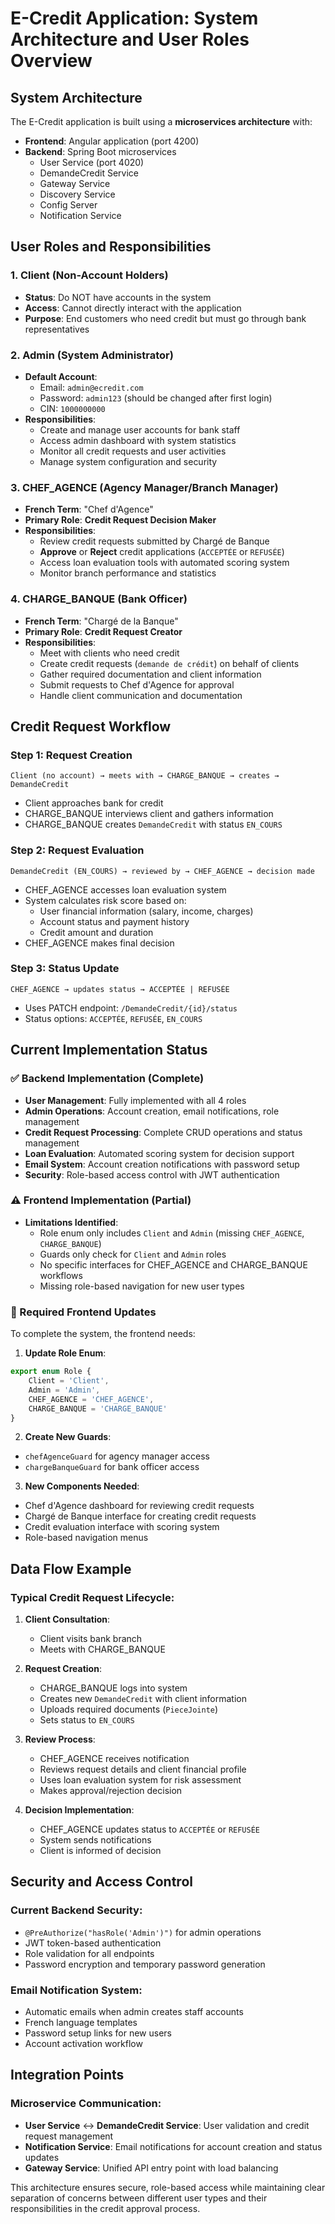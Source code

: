 # E-Credit Application: System Architecture and User Roles Overview

## System Architecture
The E-Credit application is built using a **microservices architecture** with:
- **Frontend**: Angular application (port 4200)
- **Backend**: Spring Boot microservices
  - User Service (port 4020)
  - DemandeCredit Service 
  - Gateway Service
  - Discovery Service
  - Config Server
  - Notification Service

## User Roles and Responsibilities

### 1. Client (Non-Account Holders)
- **Status**: Do NOT have accounts in the system
- **Access**: Cannot directly interact with the application
- **Purpose**: End customers who need credit but must go through bank representatives

### 2. Admin (System Administrator)
- **Default Account**: 
  - Email: `admin@ecredit.com`
  - Password: `admin123` (should be changed after first login)
  - CIN: `1000000000`
- **Responsibilities**:
  - Create and manage user accounts for bank staff
  - Access admin dashboard with system statistics
  - Monitor all credit requests and user activities
  - Manage system configuration and security

### 3. CHEF_AGENCE (Agency Manager/Branch Manager)
- **French Term**: "Chef d'Agence"
- **Primary Role**: **Credit Request Decision Maker**
- **Responsibilities**:
  - Review credit requests submitted by Chargé de Banque
  - **Approve** or **Reject** credit applications (`ACCEPTÉE` or `REFUSÉE`)
  - Access loan evaluation tools with automated scoring system
  - Monitor branch performance and statistics

### 4. CHARGE_BANQUE (Bank Officer)
- **French Term**: "Chargé de la Banque"
- **Primary Role**: **Credit Request Creator**
- **Responsibilities**:
  - Meet with clients who need credit
  - Create credit requests (`demande de crédit`) on behalf of clients
  - Gather required documentation and client information
  - Submit requests to Chef d'Agence for approval
  - Handle client communication and documentation

## Credit Request Workflow

### Step 1: Request Creation
```
Client (no account) → meets with → CHARGE_BANQUE → creates → DemandeCredit
```
- Client approaches bank for credit
- CHARGE_BANQUE interviews client and gathers information
- CHARGE_BANQUE creates `DemandeCredit` with status `EN_COURS`

### Step 2: Request Evaluation
```
DemandeCredit (EN_COURS) → reviewed by → CHEF_AGENCE → decision made
```
- CHEF_AGENCE accesses loan evaluation system
- System calculates risk score based on:
  - User financial information (salary, income, charges)
  - Account status and payment history
  - Credit amount and duration
- CHEF_AGENCE makes final decision

### Step 3: Status Update
```
CHEF_AGENCE → updates status → ACCEPTÉE | REFUSÉE
```
- Uses PATCH endpoint: `/DemandeCredit/{id}/status`
- Status options: `ACCEPTÉE`, `REFUSÉE`, `EN_COURS`

## Current Implementation Status

### ✅ Backend Implementation (Complete)
- **User Management**: Fully implemented with all 4 roles
- **Admin Operations**: Account creation, email notifications, role management
- **Credit Request Processing**: Complete CRUD operations and status management
- **Loan Evaluation**: Automated scoring system for decision support
- **Email System**: Account creation notifications with password setup
- **Security**: Role-based access control with JWT authentication

### ⚠️ Frontend Implementation (Partial)
- **Limitations Identified**:
  - Role enum only includes `Client` and `Admin` (missing `CHEF_AGENCE`, `CHARGE_BANQUE`)
  - Guards only check for `Client` and `Admin` roles
  - No specific interfaces for CHEF_AGENCE and CHARGE_BANQUE workflows
  - Missing role-based navigation for new user types

### 🔧 Required Frontend Updates
To complete the system, the frontend needs:

1. **Update Role Enum**:
```typescript
export enum Role {
    Client = 'Client',
    Admin = 'Admin',
    CHEF_AGENCE = 'CHEF_AGENCE',
    CHARGE_BANQUE = 'CHARGE_BANQUE'
}
```

2. **Create New Guards**:
- `chefAgenceGuard` for agency manager access
- `chargeBanqueGuard` for bank officer access

3. **New Components Needed**:
- Chef d'Agence dashboard for reviewing credit requests
- Chargé de Banque interface for creating credit requests
- Credit evaluation interface with scoring system
- Role-based navigation menus

## Data Flow Example

### Typical Credit Request Lifecycle:

1. **Client Consultation**:
   - Client visits bank branch
   - Meets with CHARGE_BANQUE

2. **Request Creation**:
   - CHARGE_BANQUE logs into system
   - Creates new `DemandeCredit` with client information
   - Uploads required documents (`PieceJointe`)
   - Sets status to `EN_COURS`

3. **Review Process**:
   - CHEF_AGENCE receives notification
   - Reviews request details and client financial profile
   - Uses loan evaluation system for risk assessment
   - Makes approval/rejection decision

4. **Decision Implementation**:
   - CHEF_AGENCE updates status to `ACCEPTÉE` or `REFUSÉE`
   - System sends notifications
   - Client is informed of decision

## Security and Access Control

### Current Backend Security:
- `@PreAuthorize("hasRole('Admin')")` for admin operations
- JWT token-based authentication
- Role validation for all endpoints
- Password encryption and temporary password generation

### Email Notification System:
- Automatic emails when admin creates staff accounts
- French language templates
- Password setup links for new users
- Account activation workflow

## Integration Points

### Microservice Communication:
- **User Service** ↔ **DemandeCredit Service**: User validation and credit request management
- **Notification Service**: Email notifications for account creation and status updates
- **Gateway Service**: Unified API entry point with load balancing

This architecture ensures secure, role-based access while maintaining clear separation of concerns between different user types and their responsibilities in the credit approval process.